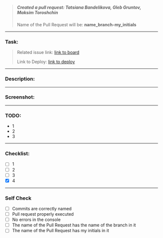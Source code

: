 > ##### Created a pull request: Tatsiana Bandelikova, Gleb Gruntov, Maksim Toroshchin
> Name of the Pull Request will be: **name_branch-my_initials**

---

### Task:

> Related issue link: [link to board]()
>
> Link to Deploy: [link to deploy]()

---

### Description:

---

### Screenshot:

---

### TODO:

- 1
- 2
- 3

---

### Checklist:

- [ ] 1
- [ ] 2
- [ ] 3
- [x] 4

---

### Self Check

- [ ] Commits are correctly named
- [ ] Pull request properly executed
- [ ] No errors in the console
- [ ] The name of the Pull Request has the name of the branch in it
- [ ] The name of the Pull Request has my initials in it
